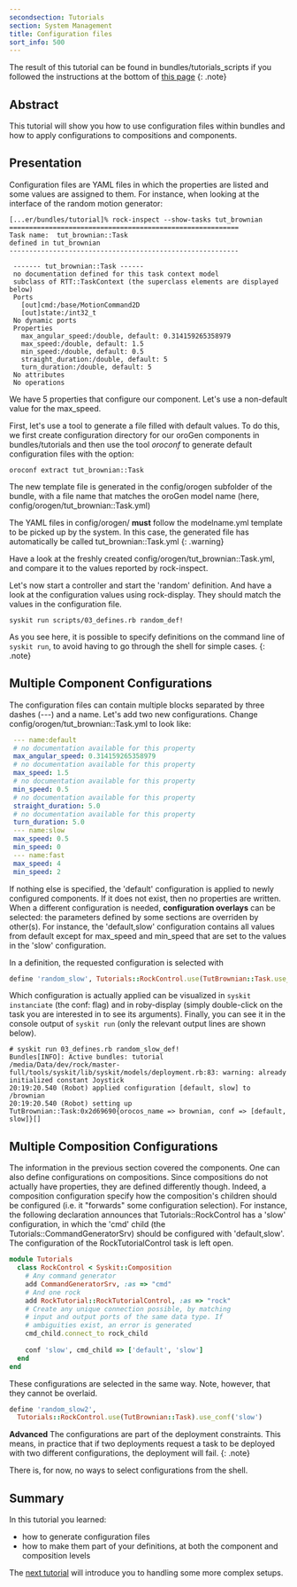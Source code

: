 ```yaml
---
secondsection: Tutorials
section: System Management
title: Configuration files
sort_info: 500
---
```


The result of this tutorial can be found in bundles/tutorials_scripts if you
followed the instructions at the bottom of [this page](../tutorials/index.html)
{: .note}

Abstract
--------
This tutorial will show you how to use configuration files within bundles and how to apply configurations
to compositions and components.

Presentation
------------
Configuration files are YAML files in which the properties are listed and some
values are assigned to them. For instance, when looking at the interface of the
random motion generator:

~~~
[...er/bundles/tutorial]% rock-inspect --show-tasks tut_brownian                
==========================================================
Task name:  tut_brownian::Task
defined in tut_brownian
----------------------------------------------------------

 ------- tut_brownian::Task ------
 no documentation defined for this task context model
 subclass of RTT::TaskContext (the superclass elements are displayed below)
 Ports
   [out]cmd:/base/MotionCommand2D
   [out]state:/int32_t
 No dynamic ports
 Properties
   max_angular_speed:/double, default: 0.314159265358979
   max_speed:/double, default: 1.5
   min_speed:/double, default: 0.5
   straight_duration:/double, default: 5
   turn_duration:/double, default: 5
 No attributes
 No operations
~~~

We have 5 properties that configure our component. Let's use a non-default value for the max_speed.

First, let's use a tool to generate a file filled with default values. To do this, we first
create configuration directory for our oroGen components in bundles/tutorials and then use the
tool _oroconf_ to generate default configuration files with the option:

~~~
oroconf extract tut_brownian::Task
~~~

The new template file is generated in the config/orogen subfolder of the bundle,
with a file name that matches the oroGen model name (here,
config/orogen/tut_brownian::Task.yml)

The YAML files in config/orogen/ **must** follow the modelname.yml template to be
picked up by the system. In this case, the generated file has automatically be
called tut_brownian::Task.yml
{: .warning}

Have a look at the freshly created config/orogen/tut_brownian::Task.yml, and
compare it to the values reported by rock-inspect.

Let's now start a controller and start the 'random' definition. And have a look
at the configuration values using rock-display. They should match the values in
the configuration file.

~~~
syskit run scripts/03_defines.rb random_def!
~~~

As you see here, it is possible to specify definitions on the command line of
`syskit run`, to avoid having to go through the shell for simple cases.
{: .note}

Multiple Component Configurations
--------------------------------
The configuration files can contain multiple blocks separated by three dashes
(---) and a name. Let's add two new configurations. Change
config/orogen/tut_brownian::Task.yml to look like:

~~~ yaml
 --- name:default
 # no documentation available for this property
 max_angular_speed: 0.314159265358979
 # no documentation available for this property
 max_speed: 1.5
 # no documentation available for this property
 min_speed: 0.5
 # no documentation available for this property
 straight_duration: 5.0
 # no documentation available for this property
 turn_duration: 5.0
 --- name:slow
 max_speed: 0.5
 min_speed: 0
 --- name:fast
 max_speed: 4
 min_speed: 2
~~~

If nothing else is specified, the 'default' configuration is applied to newly
configured components. If it does not exist, then no properties are written.
When a different configuration is needed, __configuration overlays__ can be
selected: the parameters defined by some sections are overriden by other(s). For
instance, the 'default,slow' configuration contains all values from default
except for max_speed and min_speed that are set to the values in the 'slow'
configuration.

In a definition, the requested configuration is selected with

~~~ ruby
define 'random_slow', Tutorials::RockControl.use(TutBrownian::Task.use_conf('default', 'slow'))
~~~

Which configuration is actually applied can be visualized in `syskit
instanciate` (the conf: flag) and in roby-display (simply double-click on the
task you are interested in to see its arguments). Finally, you can see it in the
console output of `syskit run` (only the relevant output lines are shown below).

~~~
# syskit run 03_defines.rb random_slow_def!
Bundles[INFO]: Active bundles: tutorial
/media/Data/dev/rock/master-full/tools/syskit/lib/syskit/models/deployment.rb:83: warning: already initialized constant Joystick
20:19:20.540 (Robot) applied configuration [default, slow] to /brownian
20:19:20.540 (Robot) setting up TutBrownian::Task:0x2d69690{orocos_name => brownian, conf => [default, slow]}[]
~~~

Multiple Composition Configurations
----------------------------------
The information in the previous section covered the components.  One can also
define configurations on compositions. Since compositions do not actually have
properties, they are defined differently though. Indeed, a composition
configuration specify how the composition's children should be configured (i.e.
it "forwards" some configuration selection).  For instance, the following
declaration announces that Tutorials::RockControl has a 'slow' configuration,
in which the 'cmd' child (the Tutorials::CommandGeneratorSrv) should be
configured with 'default,slow'. The configuration of the RockTutorialControl
task is left open.

~~~ ruby
module Tutorials
  class RockControl < Syskit::Composition
    # Any command generator
    add CommandGeneratorSrv, :as => "cmd"
    # And one rock
    add RockTutorial::RockTutorialControl, :as => "rock"
    # Create any unique connection possible, by matching
    # input and output ports of the same data type. If
    # ambiguities exist, an error is generated
    cmd_child.connect_to rock_child
  
    conf 'slow', cmd_child => ['default', 'slow']
  end
end
~~~

These configurations are selected in the same way. Note, however, that they cannot be overlaid.

~~~ ruby
define 'random_slow2',
  Tutorials::RockControl.use(TutBrownian::Task).use_conf('slow')
~~~

__Advanced__ The configurations are part of the deployment constraints. This means, in
practice that if two deployments request a task to be deployed with two different
configurations, the deployment will fail.
{: .note}

There is, for now, no ways to select configurations from the shell.

Summary
-------
In this tutorial you learned:

 * how to generate configuration files
 * how to make them part of your definitions, at both the component and composition levels

The [next tutorial](600_more_complex.html) will introduce you to handling some more complex setups.

